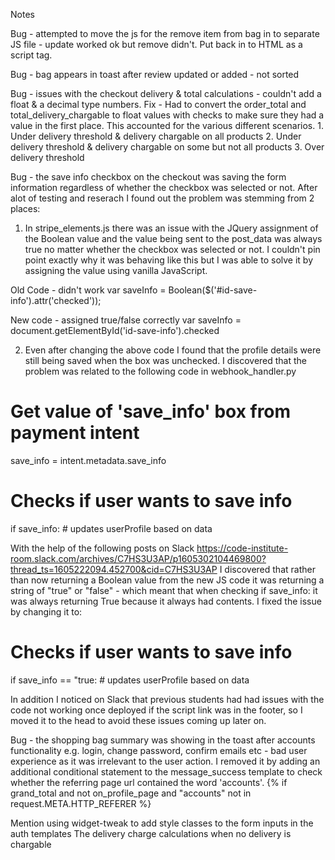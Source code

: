 Notes

Bug - attempted to move the js for the remove item from bag in to separate JS file - update worked ok but remove didn't. Put back in to HTML as a script tag.

Bug - bag appears in toast after review updated or added - not sorted

Bug - issues with the checkout delivery & total calculations - couldn't add a float & a decimal type numbers. 
Fix - Had to convert the order_total and total_delivery_chargable to float values with checks to make sure they had a value in the first place. This accounted for the various different scenarios.
    1. Under delivery threshold & delivery chargable on all products
    2. Under delivery threshold & delivery chargable on some but not all products
    3. Over delivery threshold

Bug - the save info checkbox on the checkout was saving the form information regardless of whether the checkbox was selected or not. After alot of testing and reserach I found out the problem was stemming from 2 places:
1. In stripe_elements.js there was an issue with the JQuery assignment of the Boolean value and the value being sent to the post_data was always true no matter whether the checkbox was selected or not. I couldn't pin point exactly why it was behaving like this but I was able to solve it by assigning the value using vanilla JavaScript.

Old Code - didn't work
var saveInfo = Boolean($('#id-save-info').attr('checked'));

New code - assigned true/false correctly
var saveInfo = document.getElementById('id-save-info').checked


2. Even after changing the above code I found that the profile details were still being saved when the box was unchecked. I discovered that the problem was related to the following code in webhook_handler.py

# Get value of 'save_info' box from payment intent
save_info = intent.metadata.save_info

# Checks if user wants to save info
if save_info:
    # updates userProfile based on data

With the help of the following posts on Slack 
https://code-institute-room.slack.com/archives/C7HS3U3AP/p1605302104469800?thread_ts=1605222094.452700&cid=C7HS3U3AP
I discovered that rather than now returning a Boolean value from the new JS code it was returning a string of "true" or "false" - which meant that when checking if save_info: it was always returning True because it always had contents. I fixed the issue by changing it to:

# Checks if user wants to save info
if save_info == "true:
    # updates userProfile based on data

In addition I noticed on Slack that previous students had had issues with the code not working once deployed if the script link was in the footer, so I moved it to the head to avoid these issues coming up later on.


Bug - the shopping bag summary was showing in the toast after accounts functionality e.g. login, change password, confirm emails etc - bad user experience as it was irrelevant to the user action. I removed it by adding an additional conditional statement to the message_success template to check whether the referring page url contained the word 'accounts'.
{% if grand_total and not on_profile_page and "accounts" not in request.META.HTTP_REFERER %}



Mention
using widget-tweak to add style classes to the form inputs in the auth templates
The delivery charge calculations when no delivery is chargable
